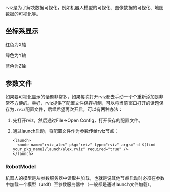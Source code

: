 rviz是为了解决数据可视化，例如机器人模型的可视化、图像数据的可视化、地图数据的可视化等。

## 坐标系显示

红色为X轴

绿色为Y轴

蓝色为Z轴



## 参数文件

如果要可视化显示的话题非常多，如果每次打开rviz都去手动一个个重新添加是非常不方便的。幸好，rviz提供了配置文件保存机制，可以将当前窗口打开的话题保存为`.rviz`配置文件，后续希望再次开启，可以有两种办法：

1. 先打开rviz，然后通过File->Open Config，打开保存的配置文件。

2. 通过launch启动，将配置文件作为参数传给rviz节点：

   ```shell
   <launch>
     <node name="rviz_alex" pkg="rviz" type="rviz" args="-d $(find your_pkg_name)/launch/alex.rviz" required="true" />
   </launch>
   ```

   

### RobotModel

机器人的模型是从参数服务器中读取并加载，也就是说其他节点启动时必须在参数中加载一个模型（urdf）至参数服务器中（一般都是通过launch文件加载）。

